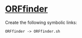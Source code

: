 # [ORFfinder](https://hpc.nih.gov/apps/ORFfinder.html)

Create the following symbolic links:
```
ORFfinder -> ORFfinder.sh
```
